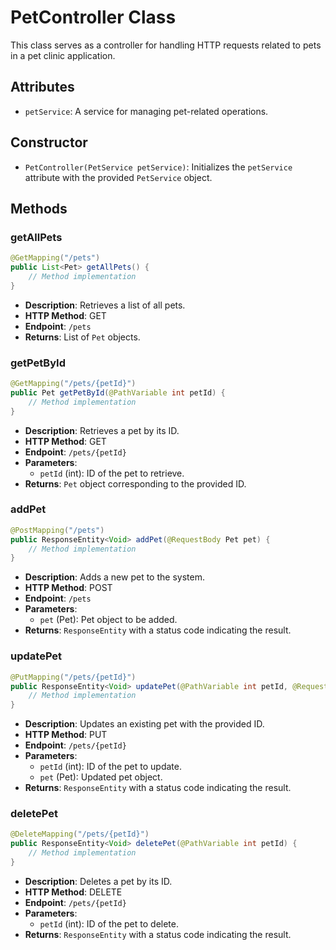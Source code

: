# PetController Class

This class serves as a controller for handling HTTP requests related to pets in a pet clinic application.

## Attributes
- `petService`: A service for managing pet-related operations.

## Constructor
- `PetController(PetService petService)`: Initializes the `petService` attribute with the provided `PetService` object.

## Methods

### getAllPets
```java
@GetMapping("/pets")
public List<Pet> getAllPets() {
    // Method implementation
}
```

- **Description**: Retrieves a list of all pets.
- **HTTP Method**: GET
- **Endpoint**: `/pets`
- **Returns**: List of `Pet` objects.

### getPetById
```java
@GetMapping("/pets/{petId}")
public Pet getPetById(@PathVariable int petId) {
    // Method implementation
}
```

- **Description**: Retrieves a pet by its ID.
- **HTTP Method**: GET
- **Endpoint**: `/pets/{petId}`
- **Parameters**:
  - `petId` (int): ID of the pet to retrieve.
- **Returns**: `Pet` object corresponding to the provided ID.

### addPet
```java
@PostMapping("/pets")
public ResponseEntity<Void> addPet(@RequestBody Pet pet) {
    // Method implementation
}
```

- **Description**: Adds a new pet to the system.
- **HTTP Method**: POST
- **Endpoint**: `/pets`
- **Parameters**:
  - `pet` (Pet): Pet object to be added.
- **Returns**: `ResponseEntity` with a status code indicating the result.

### updatePet
```java
@PutMapping("/pets/{petId}")
public ResponseEntity<Void> updatePet(@PathVariable int petId, @RequestBody Pet pet) {
    // Method implementation
}
```

- **Description**: Updates an existing pet with the provided ID.
- **HTTP Method**: PUT
- **Endpoint**: `/pets/{petId}`
- **Parameters**:
  - `petId` (int): ID of the pet to update.
  - `pet` (Pet): Updated pet object.
- **Returns**: `ResponseEntity` with a status code indicating the result.

### deletePet
```java
@DeleteMapping("/pets/{petId}")
public ResponseEntity<Void> deletePet(@PathVariable int petId) {
    // Method implementation
}
```

- **Description**: Deletes a pet by its ID.
- **HTTP Method**: DELETE
- **Endpoint**: `/pets/{petId}`
- **Parameters**:
  - `petId` (int): ID of the pet to delete.
- **Returns**: `ResponseEntity` with a status code indicating the result.